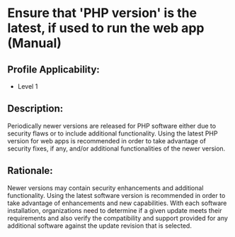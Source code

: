 # Ensure that 'PHP version' is the latest, if used to run the web app (Manual)

## Profile Applicability:

- Level 1

## Description:

Periodically newer versions are released for PHP software either due to security flaws or to include additional functionality. Using the latest PHP version for web apps is recommended in order to take advantage of security fixes, if any, and/or additional functionalities of the newer version.

## Rationale:

Newer versions may contain security enhancements and additional functionality. Using the latest software version is recommended in order to take advantage of enhancements and new capabilities. With each software installation, organizations need to determine if a given update meets their requirements and also verify the compatibility and support provided for any additional software against the update revision that is selected.